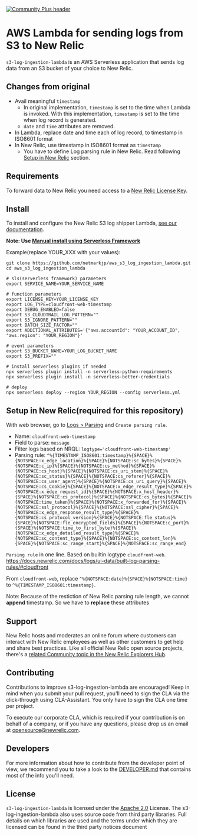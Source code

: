 [![Community Plus header](https://github.com/newrelic/opensource-website/raw/master/src/images/categories/Community_Plus.png)](https://opensource.newrelic.com/oss-category/#community-plus)

# AWS Lambda for sending logs from S3 to New Relic

`s3-log-ingestion-lambda` is an AWS Serverless application that sends log data from an S3 bucket of your choice to New Relic.

## Changes from original

- Avail meaningful `timestamp`
    - In original implementation, `timestamp` is set to the time when Lambda is invoked. With this implementation, `timestamp` is set to the time when log record is generated.
    - `date` and `time` attributes are removed.
- In Lambda, replace date and time each of log record, to timestamp in ISO8601 format
- In New Relic, use timestamp in ISO8601 format as `timestamp`
    - You have to define Log parsing rule in New Relic. Read following [Setup in New Relic](#setup-in-new-relicrequired-for-this-repository) section.

## Requirements

To forward data to New Relic you need access to a [New Relic License Key](https://docs.newrelic.com/docs/accounts/install-new-relic/account-setup/license-key).

## Install

To install and configure the New Relic S3 log shipper Lambda, [see our documentation](https://docs.newrelic.com/docs/logs/enable-new-relic-logs/1-enable-logs/aws-lambda-sending-logs-s3).

**Note: Use [Manual install using Serverless Framework](https://docs.newrelic.com/docs/logs/forward-logs/aws-lambda-sending-logs-s3/#serverless-install)**

Example(replace YOUR_XXX with your values):

```shell
git clone https://github.com/netmarkjp/aws_s3_log_ingestion_lambda.git
cd aws_s3_log_ingestion_lambda

# sls(serverless framework) parameters
export SERVICE_NAME=YOUR_SERVICE_NAME

# function parameters
export LICENSE_KEY=YOUR_LICENSE_KEY
export LOG_TYPE=cloudfront-web-timestamp
export DEBUG_ENABLED=false
export S3_CLOUDTRAIL_LOG_PATTERN=""
export S3_IGNORE_PATTERN=""
export BATCH_SIZE_FACTOR=""
export ADDITIONAL_ATTRIBUTES='{"aws.accountId": "YOUR_ACCOUNT_ID", "aws.region": "YOUR_REGION"}'

# event parameters
export S3_BUCKET_NAME=YOUR_LOG_BUCKET_NAME
export S3_PREFIX=""

# install serverless plugins if needed
npx serverless plugin install -n serverless-python-requirements
npx serverless plugin install -n serverless-better-credentials

# deploy
npx serverless deploy --region YOUR_REGION --config serverless.yml
```

## Setup in New Relic(required for this repository)

With web browser, go to [Logs > Parsing](https://one.newrelic.com/logger/log-parsing) and `Create parsing rule`.

- Name: `cloudfront-web-timestamp`
- Field to parse: `message`
- Filter logs based on NRQL: `logtype='cloudfront-web-timestamp'`
- Parsing rule: ```^%{TIMESTAMP_ISO8601:timestamp}%{SPACE}%{NOTSPACE:x_edge_location}%{SPACE}%{NOTSPACE:sc_bytes}%{SPACE}%{NOTSPACE:c_ip}%{SPACE}%{NOTSPACE:cs_method}%{SPACE}%{NOTSPACE:cs_host}%{SPACE}%{NOTSPACE:cs_uri_stem}%{SPACE}%{NOTSPACE:sc_status}%{SPACE}%{NOTSPACE:cs_referer}%{SPACE}%{NOTSPACE:cs_user_agent}%{SPACE}%{NOTSPACE:cs_uri_query}%{SPACE}%{NOTSPACE:cs_Cookie}%{SPACE}%{NOTSPACE:x_edge_result_type}%{SPACE}%{NOTSPACE:x_edge_request_id}%{SPACE}%{NOTSPACE:x_host_header}%{SPACE}%{NOTSPACE:cs_protocol}%{SPACE}%{NOTSPACE:cs_bytes}%{SPACE}%{NOTSPACE:time_taken}%{SPACE}%{NOTSPACE:x_forwarded_for}%{SPACE}%{NOTSPACE:ssl_protocol}%{SPACE}%{NOTSPACE:ssl_cipher}%{SPACE}%{NOTSPACE:x_edge_response_result_type}%{SPACE}%{NOTSPACE:cs_protocol_version}%{SPACE}%{NOTSPACE:fle_status}%{SPACE}%{NOTSPACE:fle_encrypted_fields}%{SPACE}%{NOTSPACE:c_port}%{SPACE}%{NOTSPACE:time_to_first_byte}%{SPACE}%{NOTSPACE:x_edge_detailed_result_type}%{SPACE}%{NOTSPACE:sc_content_type}%{SPACE}%{NOTSPACE:sc_content_len}%{SPACE}%{NOTSPACE:sc_range_start}%{SPACE}%{NOTSPACE:sc_range_end}```

`Parsing rule` in one line.
Based on builtin logtype `cloudfront-web`.
https://docs.newrelic.com/docs/logs/ui-data/built-log-parsing-rules/#cloudfront

From `cloudfront-web`, replace `^%{NOTSPACE:date}%{SPACE}%{NOTSPACE:time}` to `^%{TIMESTAMP_ISO8601:timestamp}`.

Note: Because of the restiction of New Relic parsing rule length, we cannot **append** timestamp. So we have to **replace** these attributes

## Support

New Relic hosts and moderates an online forum where customers can interact with New Relic employees as well as other customers to get help and share best practices. Like all official New Relic open source projects, there's a [related Community topic in the New Relic Explorers Hub](https://discuss.newrelic.com/t/aws-s3-log-ingestion-lambda/104986).

## Contributing

Contributions to improve s3-log-ingestion-lambda are encouraged! Keep in mind when you submit your pull request, you'll need to sign the CLA via the click-through using CLA-Assistant. You only have to sign the CLA one time per project.

To execute our corporate CLA, which is required if your contribution is on behalf of a company, or if you have any questions, please drop us an email at opensource@newrelic.com.

## Developers

For more information about how to contribute from the developer point of view,
we recommend you to take a look to the [DEVELOPER.md](./DEVELOPER.md) that 
contains most of the info you'll need.

## License
`s3-log-ingestion-lambda` is licensed under the [Apache 2.0](http://apache.org/licenses/LICENSE-2.0.txt) License. The s3-log-ingestion-lambda also uses source code from third party libraries. Full details on which libraries are used and the terms under which they are licensed can be found in the third party notices document